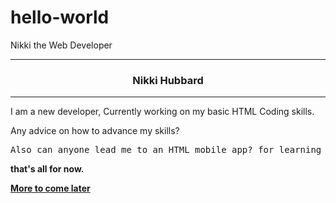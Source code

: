 # hello-world
Nikki the Web Developer
<html>
  <body style="background-color:Light purple">
    <hr />
    <center><h3>Nikki Hubbard</h3></center>
    <hr />
    <p>I am a new developer, Currently working on my basic HTML Coding skills.</p>
    <p>Any advice on how to advance my skills?</p>
    <pre>Also can anyone lead me to an HTML mobile app? for learning <b><Large>on the go!</large><b></pre>
    <p> that's all for now.</p>
    <p><u> More to come later</u></p>
    </body>
    </html>

